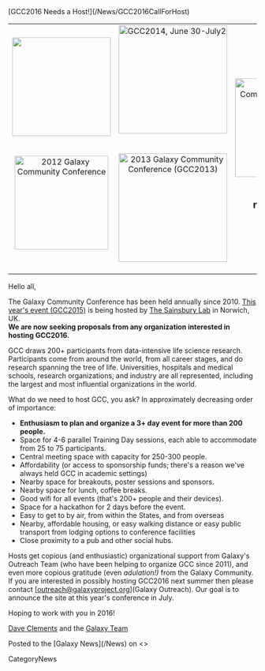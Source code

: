 <div class='newsItemHeader'>[GCC2016 Needs a Host!](/News/GCC2016CallForHost)</div>

<table>
  <tr>
    <td style=" text-align: center; border: none"> <a href='/GCC2011.md'><img src='/Events/GCC2011Logo400.png' alt='' width="200" /></a>&nbsp;&nbsp; <br /><br /><a href='/Events/GCC2012.md'><img src='/Events/GCC2012/GCC2012Logo200.png' alt='2012 Galaxy Community Conference' width="190" /></a>&nbsp;&nbsp;&nbsp; </td>
    <td style=" text-align: center; border: none"> <a href='/Events/GCC2014.md'><img src='/Images/Logos/GCC2014LogoWide200.png' alt='GCC2014, June 30-July2' width="220" /></a>&nbsp;&nbsp;&nbsp;<br /><br /> <a href='/Events/GCC2013.md'><img src='/Images/Logos/GCC2013Logo200.png' alt='2013 Galaxy Community Conference (GCC2013)' width="220px" /></a>&nbsp;&nbsp;&nbsp;  </td>
    <td style=" text-align: center; border: none"> <a href='http://gcc2015.tsl.ac.uk/'><img src='/Images/Logos/GCC2015LogoWide600.png' alt='2015 Galaxy Community Conference (GCC2015)' width="200" /></a><br /><br /><div class='solid'><div class='red'> <span style="font-size: larger;"> <strong>GCC2016 <br />needs a host!</strong><br /></span> <span style="font-size: smaller;">(and a logo)</span> </td>
  </tr>
</table>


Hello all,

The Galaxy Community Conference has been held annually since 2010.  [This year's event (GCC2015)](http://gcc2015.tsl.ac.uk/) is being hosted by [The Sainsbury Lab](http://tsl.ac.uk/) in Norwich, UK.  
**We are now seeking proposals from any organization interested in hosting GCC2016.**


GCC draws 200+ participants from data-intensive life science research.  Participants come from around the world, from all career stages, and do research spanning the tree of life.  Universities, hospitals and medical schools, research organizations, and industry are all represented, including the largest and most influential organizations in the world.  

What do we need to host GCC, you ask?  In approximately decreasing order of importance:
* **Enthusiasm to plan and organize a 3+ day event for more than 200 people.**
* Space for 4-6 parallel Training Day sessions, each able to accommodate from 25 to 75 participants.
* Central meeting space with capacity for 250-300 people.
* Affordability (or access to sponsorship funds; there's a reason we've always held GCC in academic settings)
* Nearby space for breakouts, poster sessions and sponsors.
* Nearby space for lunch, coffee breaks.
* Good wifi for all events (that's 200+ people and their devices).
* Space for a hackathon for 2 days before the event.
* Easy to get to by air, from within the States, and from overseas
* Nearby, affordable housing, or easy walking distance or easy public transport from lodging options to conference facilities
* Close proximity to a pub and other social hubs.

Hosts get copious (and enthusiastic) organizational support from Galaxy's Outreach Team (who have been helping to organize GCC since 2011), and even more copious gratitude (even *adulation!)* from the Galaxy Community.  If you are interested in possibly hosting GCC2016 next summer then please contact [outreach@galaxyproject.org](Galaxy Outreach).  Our goal is to announce the site at this year's conference in July.

Hoping to work with you in 2016!

[Dave Clements](/DaveClements) and the [Galaxy Team](/GalaxyTeam)

<div class='newsItemFooter'>Posted to the [Galaxy News](/News) on <<Date(2015-02-03T00:11:07Z)>></div>

CategoryNews

